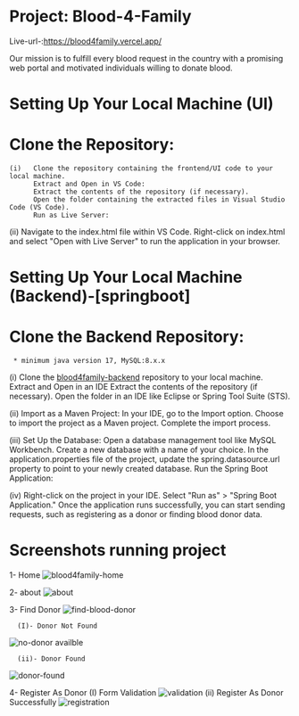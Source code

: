 # Project: Blood-4-Family 
 Live-url-:https://blood4family.vercel.app/
 
   Our mission is to fulfill every blood request in the country with a promising web portal and motivated individuals willing to donate blood.
# Setting Up Your Local Machine (UI)
   # Clone the Repository:
    (i)   Clone the repository containing the frontend/UI code to your local machine.
          Extract and Open in VS Code:
          Extract the contents of the repository (if necessary).
          Open the folder containing the extracted files in Visual Studio Code (VS Code).
          Run as Live Server:

  (ii)    Navigate to the index.html file within VS Code.
          Right-click on index.html and select "Open with 
          Live Server" to run the application in your browser.

# Setting Up Your Local Machine (Backend)-[springboot]
  # Clone the Backend Repository:
     * minimum java version 17, MySQL:8.x.x

(i) Clone the [blood4family-backend](https://github.com/vivekgithub1997/blood4family-backend) repository to your local machine.
     Extract and Open in an IDE
     Extract the contents of the repository (if necessary).
     Open the folder in an IDE like Eclipse or Spring Tool Suite (STS).
     
(ii)    Import as a Maven Project:
        In your IDE, go to the Import option.
        Choose to import the project as a Maven project.
        Complete the import process.
        
(iii)   Set Up the Database:
        Open a database management tool like MySQL Workbench.
        Create a new database with a name of your choice.
        In the application.properties file of the project, update the spring.datasource.url property to point to your newly created database.
        Run the Spring Boot Application:

(iv)    Right-click on the project in your IDE.
        Select "Run as" > "Spring Boot Application."
        Once the application runs successfully, you can start sending requests, such as registering as a donor or finding blood donor data.
   # Screenshots running project 
   1- Home
   ![blood4family-home](https://github.com/user-attachments/assets/f5655147-8006-480a-b57a-20ec7a227f5b)

   2- about
![about](https://github.com/user-attachments/assets/9861fa03-ccfb-4441-8209-594f69d4e7e7)

  3- Find Donor 
![find-blood-donor](https://github.com/user-attachments/assets/84d7f00b-b06a-4324-babf-48547d0a3bcc)

      (I)- Donor Not Found
![no-donor availble](https://github.com/user-attachments/assets/9ac0efd0-3496-4c7c-94b3-2487b013a1b1)

      (ii)- Donor Found 
![donor-found](https://github.com/user-attachments/assets/4f6262fa-b0b8-447b-b75b-8dd145b80ff4)

4- Register As Donor
(I) Form Validation
![validation ](https://github.com/user-attachments/assets/25ce61ec-9306-4dfb-91dd-7dcb8792d399)
(ii) Register As Donor Successfully
![registration ](https://github.com/user-attachments/assets/872cbfc0-36fd-430d-a12a-b8125dd739ae)

